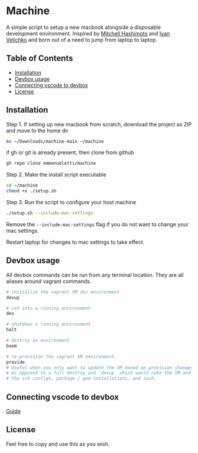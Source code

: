 # Machine

A simple script to setup a new macbook alongside a disposable development environment. Inspired by [Mitchell Hashimoto](https://github.com/mitchellh/nixos-config) and [Ivan Velichko](https://iximiuz.com/en/posts/how-to-setup-development-environment/) and born out of a need to jump from laptop to laptop.

## Table of Contents <!-- omit in toc -->

- [Installation](#installation)
- [Devbox usage](#devbox-usage)
- [Connecting vscode to devbox](#connecting-vscode-to-devbox)
- [License](#license)

## Installation

Step 1. If setting up new macbook from scratch, download the project as ZIP and move to the home dir

```bash
mv ~/Downloads/machine-main ~/machine
```

if gh or git is already present, then clone from github

```bash
gh repo clone emmanueletti/machine
```

Step 2. Make the install script executable

```bash
cd ~/machine
chmod +x ./setup.sh
```

Step 3. Run the script to configure your host machine

```bash
./setup.sh --include-mac-settings
```

Remove the `--include-mac-settings` flag if you do not want to change your mac settings.

Restart laptop for changes to mac settings to take effect.

## Devbox usage

All devbox commands can be run from any terminal location. They are all aliases
around vagrant commands.

```bash
# initialize the vagrant VM dev environment
devup

# ssh into a running environment
dev

# shutdown a running environment
halt

# destroy an environment
boom

# re-provision the vagrant VM environment. 
provide
# Useful when you only want to update the VM based on provision changes.
# As opposed to a full destroy and `devup` which would nuke the VM and scrap all
# the ssh configs, package / gem installations, and such.
```

## Connecting vscode to devbox

[Guide](https://medium.com/@lizrice/ssh-to-vagrant-from-vscode-5b2c5996bc0e)

## License

Feel free to copy and use this as you wish.
